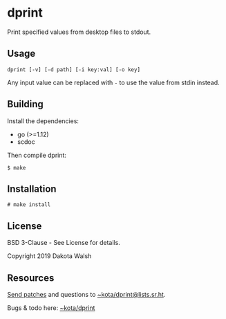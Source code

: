 # dprint

Print specified values from desktop files to stdout.

## Usage

`dprint [-v] [-d path] [-i key:val] [-o key]`

Any input value can be replaced with `-` to use the value from stdin instead.

## Building

Install the dependencies:

- go (>=1.12)
- scdoc

Then compile dprint:

    $ make

## Installation

    # make install

## License

BSD 3-Clause - See License for details.

Copyright 2019 Dakota Walsh

## Resources

[Send patches](https://git-send-email.io) and questions to
[~kota/dprint@lists.sr.ht](https://lists.sr.ht/~kota/dprint).

Bugs & todo here: [~kota/dprint](https://todo.sr.ht/~kota/dprint)
